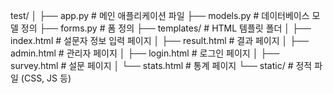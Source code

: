 test/
│
├── app.py                # 메인 애플리케이션 파일
├── models.py             # 데이터베이스 모델 정의
├── forms.py              # 폼 정의
├── templates/            # HTML 템플릿 폴더
│   ├── index.html        # 설문자 정보 입력 페이지
│   ├── result.html       # 결과 페이지
│   ├── admin.html        # 관리자 페이지
│   ├── login.html        # 로그인 페이지
│   ├── survey.html       # 설문 페이지
│   └── stats.html        # 통계 페이지
└── static/               # 정적 파일 (CSS, JS 등)